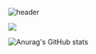 ![header](https://capsule-render.vercel.app/api?type=Waving&color=auto&height=300&section=header&text=Hello!👋&fontSize=90&text=MyNameIsChoiEuiCheon!&fontSize=40)

<img src="https://img.shields.io/badge/JavaScript-F7DF1E?style=flat-square&logo=JavaScript&logoColor=000000"/>

![Anurag's GitHub stats](https://github-readme-stats.vercel.app/api?username=ChoiEuiCheon&show_icons=true&theme=radical)
